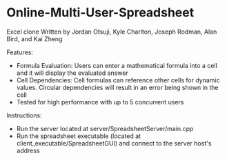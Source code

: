 # Online-Multi-User-Spreadsheet

Excel clone Written by Jordan Otsuji, Kyle Charlton, Joseph Rodman, Alan Bird, and Kai Zheng  

Features:  
- Formula Evaluation: Users can enter a mathematical formula into a cell and it will display the evaluated answer
- Cell Dependencies: Cell formulas can reference other cells for dynamic values. Circular dependencies will result in an error being shown in the cell
- Tested for high performance with up to 5 concurrent users

Instructions:
- Run the server located at server/SpreadsheetServer/main.cpp
- Run the spreadsheet executable (located at client_executable/SpreadsheetGUI) and connect to the server host's address 
